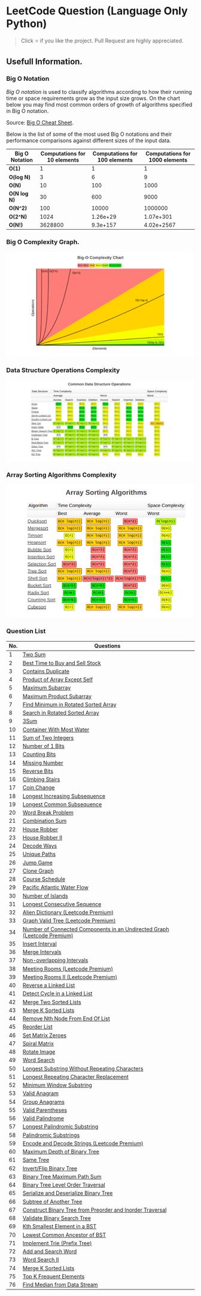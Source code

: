 # LeetCode Question (Language Only Python)
> Click :star: if you like the project. Pull Request are highly appreciated.
## Usefull Information.

### Big O Notation

*Big O notation* is used to classify algorithms according to how their running time or space requirements grow as the input size grows.
On the chart below you may find most common orders of growth of algorithms specified in Big O notation.

Source: [Big O Cheat Sheet](http://bigocheatsheet.com/).

Below is the list of some of the most used Big O notations and their performance comparisons against different sizes of the input data.

| Big O Notation | Computations for 10 elements | Computations for 100 elements | Computations for 1000 elements  |
| -------------- | ---------------------------- | ----------------------------- | ------------------------------- |
| **O(1)**       | 1                            | 1                             | 1                               |
| **O(log N)**   | 3                            | 6                             | 9                               |
| **O(N)**       | 10                           | 100                           | 1000                            |
| **O(N log N)** | 30                           | 600                           | 9000                            |
| **O(N^2)**     | 100                          | 10000                         | 1000000                         |
| **O(2^N)**     | 1024                         | 1.26e+29                      | 1.07e+301                       |
| **O(N!)**      | 3628800                      | 9.3e+157                      | 4.02e+2567                      |

### Big O Complexity Graph.

![Screenshots](./assets/graph.png)

### Data Structure Operations Complexity

![Screenshots](./assets/commonDataStructure.png)

### Array Sorting Algorithms Complexity

![Screenshots](./assets/sorting.png)
### Question List

| No. | Questions |
| --- | --------- |
|1  |   [Two Sum](https://github.com/rahulpandey70/LeetCode-Questions/blob/master/Array/TwoSum.py) |
|2  |   [Best Time to Buy and Sell Stock](https://github.com/rahulpandey70/LeetCode-Questions/blob/master/Array/StockBuySell.py) |
|3  |   [Contains Duplicate](https://github.com/rahulpandey70/LeetCode-Questions/blob/master/Array/ContainsDuplicate.py)  |
|4  |   [Product of Array Except Self](https://github.com/rahulpandey70/LeetCode-Questions/blob/master/Array/Productofarrayexceptself.py) |
|5  |   [Maximum Subarray](https://github.com/rahulpandey70/LeetCode-Questions/blob/master/Array/MaximumSubarray.py) |
|6  |   [Maximum Product Subarray](https://github.com/rahulpandey70/LeetCode-Questions/blob/master/Array/MaximumProductSubarray.py) |
|7  |   [Find Minimum in Rotated Sorted Array](https://github.com/rahulpandey70/LeetCode-Questions/blob/master/Array/FindMinimuminRotatedSortedArray.py) |
|8  |   [Search in Rotated Sorted Array](https://github.com/rahulpandey70/LeetCode-Questions/blob/master/Array/SearchinRotatedSortedArray.py) |
|9  |   [3Sum](https://github.com/rahulpandey70/LeetCode-Questions/blob/master/Array/3Sum.py) |
|10 |   [Container With Most Water](https://github.com/rahulpandey70/LeetCode-Questions/blob/master/Array/ContainerWithMostWater.py) |
|11  |   [Sum of Two Integers](https://github.com/rahulpandey70/LeetCode-Questions/blob/master/Solution's/SumoftwoIntegers.py) |
|12  |   [Number of 1 Bits](https://github.com/rahulpandey70/LeetCode-Questions/blob/master/Solution's/Numberof1Bits.py) |
|13  |   [Counting Bits]() |
|14  |   [Missing Number]() |
|15  |   [Reverse Bits]() |
|16  |   [Climbing Stairs]()    |
|17  |   [Coin Change]()    |
|18 |   [Longest Increasing Subsequence]()    |
|19  |   [Longest Common Subsequence]()    |
|20 |   [Word Break Problem]()    |
|21  |   [Combination Sum]()    |
|22  |   [House Robber]()    |
|23  |   [House Robber II]()    |
|24  |   [Decode Ways]()    |
|25 |   [Unique Paths]()    |
|26 |   [Jump Game]()    |
|27  |   [Clone Graph]()    |
|28  |   [Course Schedule]()    |
|29  |   [Pacific Atlantic Water Flow]()    |
|30  |   [Number of Islands]()    |
|31  |   [Longest Consecutive Sequence]()    |
|32  |   [Alien Dictionary (Leetcode Premium)]()    |
|33  |   [Graph Valid Tree (Leetcode Premium)]()    |
|34  |   [Number of Connected Components in an Undirected Graph (Leetcode Premium)]()    |
|35  |   [Insert Interval]()    |
|36  |   [Merge Intervals]()    |
|37  |   [Non-overlapping Intervals]()    |
|38  |   [Meeting Rooms (Leetcode Premium)]()    |
|39  |   [Meeting Rooms II (Leetcode Premium)]()    |
|40  |   [Reverse a Linked List]()    |
|41  |   [Detect Cycle in a Linked List]()    |
|42  |   [Merge Two Sorted Lists]()    |
|43  |   [Merge K Sorted Lists]()    |
|44  |   [Remove Nth Node From End Of List]()    |
|45  |   [Reorder List]()    |
|46  |   [Set Matrix Zeroes]()    |
|47  |   [Spiral Matrix]()    |
|48  |   [Rotate Image]()    |
|49  |   [Word Search]()    |
|50  |   [Longest Substring Without Repeating Characters]()    |
|51  |   [Longest Repeating Character Replacement]()    |
|52  |   [Minimum Window Substring]()    |
|53  |   [Valid Anagram]()    |
|54  |   [Group Anagrams]()    |
|55  |   [Valid Parentheses]()    |
|56  |   [Valid Palindrome]()    |
|57  |   [Longest Palindromic Substring]()    |
|58  |   [Palindromic Substrings]()    |
|59 |   [Encode and Decode Strings (Leetcode Premium)]()    |
|60  |   [Maximum Depth of Binary Tree]()    |
|61  |   [Same Tree]()    |
|62  |   [Invert/Flip Binary Tree]()    |
|63  |   [Binary Tree Maximum Path Sum]()    |
|64  |   [Binary Tree Level Order Traversal]()    |
|65  |   [Serialize and Deserialize Binary Tree]()    |
|66  |   [Subtree of Another Tree]()    |
|67  |   [Construct Binary Tree from Preorder and Inorder Traversal]()    |
|68  |   [Validate Binary Search Tree]()    |
|69 |   [Kth Smallest Element in a BST]()    |
|70 |   [Lowest Common Ancestor of BST]()    |
|71 |   [Implement Trie (Prefix Tree)]()    |
|72 |   [Add and Search Word]()    |
|73 |   [Word Search II]()    |
|74  |   [Merge K Sorted Lists]()    |
|75  |   [Top K Frequent Elements]()    |
|76  |   [Find Median from Data Stream]()    |